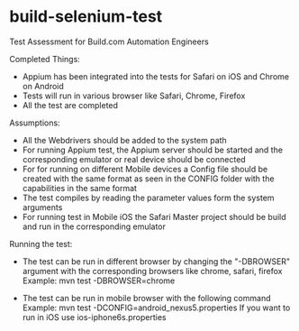 # build-selenium-test
Test Assessment for Build.com Automation Engineers

Completed Things:

* Appium has been integrated into the tests for Safari on iOS and Chrome on Android
* Tests will run in various browser like Safari, Chrome, Firefox
* All the test are completed


Assumptions:

* All the Webdrivers should be added to the system path
* For running Appium test, the Appium server should be started and the corresponding emulator or real device should be connected
* For for running on different Mobile devices a Config file should be created with the same format as seen in the CONFIG folder with the capabilities in the same format
* The test compiles by reading the parameter values form the system arguments
* For running test in Mobile iOS the Safari Master project should be build and run in the corresponding emulator


Running the test:

* The test can be run in different browser by changing the "-DBROWSER" argument with the corresponding browsers like chrome, safari, firefox
Example: mvn test -DBROWSER=chrome

* The test can be run in mobile browser with the following command
Example:  mvn test -DCONFIG=android_nexus5.properties
If you want to run in iOS use ios-iphone6s.properties
